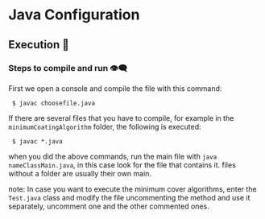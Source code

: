 # Java Configuration

## Execution 🔧

### Steps to compile and run :eye_speech_bubble:
First we open a console and compile the file with this command:
```
 $ javac choosefile.java
```
If there are several files that you have to compile, for example in the `minimumCoatingAlgorithm` folder, the following is executed:
```
 $ javac *.java
```
when you did the above commands, run the main file with `java nameClassMain.java`, in this case look for the file that contains it. files without a folder are usually their own main.

note: In case you want to execute the minimum cover algorithms, enter the `Test.java` class and modify the file uncommenting the method and use it separately, uncomment one and the other commented ones.
